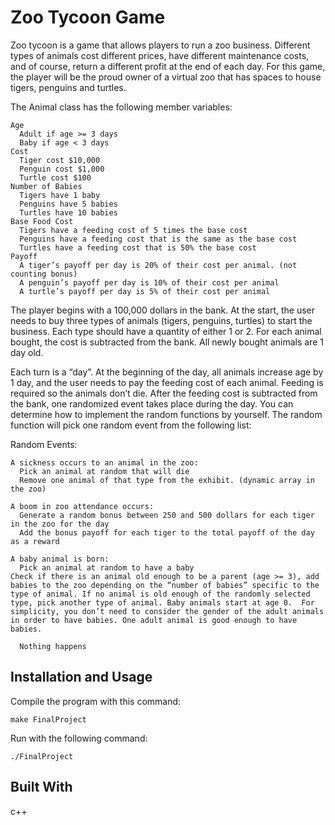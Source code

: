 # Zoo Tycoon Game

Zoo tycoon is a game that allows players to run a zoo business. Different types of animals cost different prices, 
have different maintenance costs, and of course, return a different profit at the end of each day. For this game, 
the player will be the proud owner of a virtual zoo that has spaces to house tigers, penguins and turtles.

The Animal class has the following member variables:
```
Age
  Adult if age >= 3 days
  Baby if age < 3 days
Cost
  Tiger cost $10,000
  Penguin cost $1,000
  Turtle cost $100
Number of Babies
  Tigers have 1 baby
  Penguins have 5 babies
  Turtles have 10 babies
Base Food Cost
  Tigers have a feeding cost of 5 times the base cost
  Penguins have a feeding cost that is the same as the base cost
  Turtles have a feeding cost that is 50% the base cost
Payoff
  A tiger’s payoff per day is 20% of their cost per animal. (not counting bonus)
  A penguin’s payoff per day is 10% of their cost per animal
  A turtle’s payoff per day is 5% of their cost per animal
```

The player begins with a 100,000 dollars in the bank. At the start, the user needs to buy three types of animals (tigers, penguins, turtles) to start the business. Each type should have a quantity of either 1 or 2. For each animal bought, the cost is subtracted from the bank. All newly bought animals are 1 day old.

Each turn is a “day”. At the beginning of the day, all animals increase age by 1 day, and the user needs to pay the feeding cost of each animal. Feeding is required so the animals don’t die. After the feeding cost is subtracted from the bank, one randomized event takes place during the day.  You can determine how to implement the random functions by yourself.  The random function will pick one random event from the following list:

Random Events:
```
A sickness occurs to an animal in the zoo:
  Pick an animal at random that will die
  Remove one animal of that type from the exhibit. (dynamic array in the zoo)

A boom in zoo attendance occurs:
  Generate a random bonus between 250 and 500 dollars for each tiger in the zoo for the day 
  Add the bonus payoff for each tiger to the total payoff of the day as a reward

A baby animal is born:
  Pick an animal at random to have a baby
Check if there is an animal old enough to be a parent (age >= 3), add babies to the zoo depending on the “number of babies” specific to the type of animal. If no animal is old enough of the randomly selected type, pick another type of animal. Baby animals start at age 0.  For simplicity, you don’t need to consider the gender of the adult animals in order to have babies. One adult animal is good enough to have babies.

  Nothing happens
```
## Installation and Usage
Compile the program with this command:
```
make FinalProject
```
Run with the following command:
```unix
./FinalProject
```

## Built With
c++

